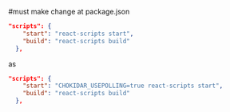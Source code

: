 #must make change at package.json
```json
"scripts": {
    "start": "react-scripts start",
    "build": "react-scripts build"
  },
```
as
```json
"scripts": {
    "start": "CHOKIDAR_USEPOLLING=true react-scripts start",
    "build": "react-scripts build"
  },
```